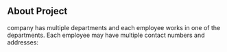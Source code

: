 ## About Project

 company has multiple departments and each employee works in one of the departments. Each employee may have multiple contact numbers and addresses:
